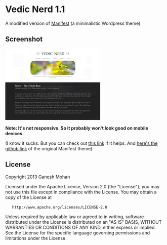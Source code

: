 Vedic Nerd 1.1
==============

A modified version of [Manifest](https://theme.wordpress.com/themes/manifest/) (a minimalistic Wordpress theme)


Screenshot
----------

![Screenshot](screenshot.png)


**Note: It's not responsive. So it probably won't look good on mobile devices.**

(I know it sucks. But you can check out [this link](https://github.com/PotHix/manifest-wordpress-theme-responsive) if it helps. And [here's the github link](https://github.com/jbarraud/Manifest) of the original Manifest theme)


License
-------

   Copyright 2013 Ganesh Mohan

   Licensed under the Apache License, Version 2.0 (the "License");
   you may not use this file except in compliance with the License.
   You may obtain a copy of the License at

       http://www.apache.org/licenses/LICENSE-2.0

   Unless required by applicable law or agreed to in writing, software
   distributed under the License is distributed on an "AS IS" BASIS,
   WITHOUT WARRANTIES OR CONDITIONS OF ANY KIND, either express or implied.
   See the License for the specific language governing permissions and
   limitations under the License.